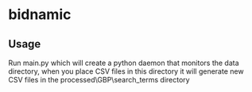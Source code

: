 # bidnamic

## Usage

Run main.py which will create a python daemon that monitors the data directory, when you place CSV files in this directory it will generate new CSV files in the processed\GBP\search_terms directory